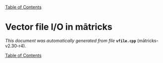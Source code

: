 
[Table of Contents](README.md)


# Vector file I/O in mātricks
_This document was automatically generated from file_ **`vfile.cpp`** (mātricks-v2.30-r4).


[Table of Contents](README.md)
